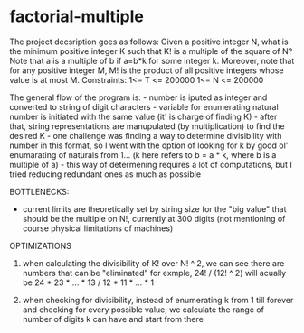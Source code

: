 # factorial-multiple

The project decsription goes as follows:
 Given a positive integer N, what is the minimum positive integer K such that K! is a multiple of the square of N?
Note that a is a multiple of b if a=b*k for some integer k.
Moreover, note that for any positive integer M, M! is the product of all positive integers whose value is at most M.
Constraints:
1<= T <= 200000
1<= N <= 200000

The general flow of the program is:
    - number is iputed as integer and converted to string of digit characters
    - variable for enumerating natural number is initiated with the same value (it' is charge of finding K)
    - after that, string representations are manupulated (by multiplication) to find the desired K
    - one challenge was finding a way to determine divisibility with number in this format, so I went with the option of looking for k by good ol' enumarating of naturals from 1... (k here refers to b = a * k, where b is a multiple of a)
    - this way of determening requires a lot of computations, but I tried reducing redundant ones as much as possible
  


BOTTLENECKS:
    
- current limits are theoretically set by string size for the "big value" that should be the multiple on N!, currently at 300 digits (not mentioning of course physical limitations of machines)



OPTIMIZATIONS

1) when calculating the divisibility of K! over N! ^ 2, we can see there are numbers that can be "eliminated"
        for exmple, 24! / (12! ^ 2) will acually be 24 * 23 * ... * 13 / 12 * 11 * ... * 1

2) when checking for divisibility, instead of enumerating k from 1 till forever and checking for every possible value, we calculate the range of number of digits k can have and start from there
